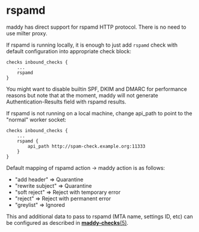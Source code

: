 # rspamd

maddy has direct support for rspamd HTTP protocol. There is no need to use
milter proxy.

If rspamd is running locally, it is enough to just add `rspamd` check
with default configuration into appropriate check block:
```
checks inbound_checks {
    ...
    rspamd
}
```

You might want to disable builtin SPF, DKIM and DMARC for performance
reasons but note that at the moment, maddy will not generate
Authentication-Results field with rspamd results.

If rspamd is not running on a local machine, change api_path to point
to the "normal" worker socket:

```
checks inbound_checks {
    ...
    rspamd {
        api_path http://spam-check.example.org:11333
    }
}
```

Default mapping of rspamd action -> maddy action is as follows:

- "add header" => Quarantine
- "rewrite subject" => Quarantine
- "soft reject" => Reject with temporary error
- "reject" => Reject with permanent error
- "greylist" => Ignored

This and additional data to pass to rspamd (MTA name, settings ID, etc)
can be configured as described in
[**maddy-checks**(5)](/man/_generated_maddy-filters.5/#rspamd-check-checkrspamd).
